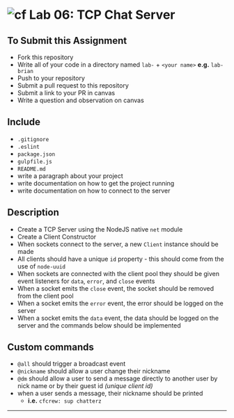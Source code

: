 ![cf](https://i.imgur.com/7v5ASc8.png) Lab 06: TCP Chat Server
======

## To Submit this Assignment
  * Fork this repository
  * Write all of your code in a directory named `lab-` + `<your name>` **e.g.** `lab-brian`
  * Push to your repository
  * Submit a pull request to this repository
  * Submit a link to your PR in canvas
  * Write a question and observation on canvas

## Include
* `.gitignore`
* `.eslint`
* `package.json`
* `gulpfile.js`
* `README.md`
 * write a paragraph about your project
 * write documentation on how to get the project running
 * write documentation on how to connect to the server

## Description

* Create a TCP Server using the NodeJS native `net` module
* Create a Client Constructor
* When sockets connect to the server, a new `Client` instance should be made
* All clients should have a unique `id` property - this should come from the use of `node-uuid`
* When sockets are connected with the client pool they should be given event listeners for `data`, `error`, and `close` events
 * When a socket emits the `close` event, the socket should be removed from the client pool
 * When a socket emits the `error` event, the error should be logged on the server
 * When a socket emits the `data` event, the data should be logged on the server and the commands below should be implemented

## Custom commands
* `@all` should trigger a broadcast event
* `@nickname` should allow a user change their nickname
* `@dm` should allow a user to send a message directly to another user by nick name or by their guest id _(unique client id)_
* when a user sends a message, their nickname should be printed
  * **i.e.** `cfcrew: sup chatterz`

-------------------------------------------------------------------------------
